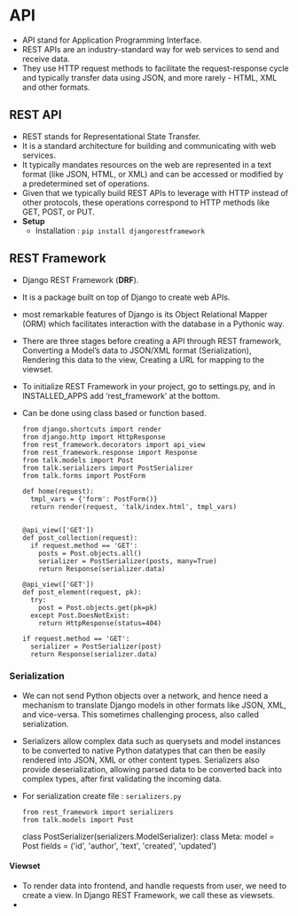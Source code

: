 # API
- API stand for Application Programming Interface.  
- REST APIs are an industry-standard way for web services to send and receive data.  
- They use HTTP request methods to facilitate the request-response cycle and typically transfer data using JSON, and more rarely - HTML, XML and other formats.  

## REST API
- REST stands for Representational State Transfer.  
- It is a standard architecture for building and communicating with web services.  
- It typically mandates resources on the web are represented in a text format (like JSON, HTML, or XML) and can be accessed or modified by a predetermined set of operations.  
- Given that we typically build REST APIs to leverage with HTTP instead of other protocols, these operations correspond to HTTP methods like GET, POST, or PUT.  
- **Setup**
  - Installation : ```pip install djangorestframework```

## REST Framework
- Django REST Framework (**DRF**).
- It is a package built on top of Django to create web APIs.  
- most remarkable features of Django is its Object Relational Mapper (ORM) which facilitates interaction with the database in a Pythonic way.  
- There are three stages before creating a API through REST framework, Converting a Model’s data to JSON/XML format (Serialization), Rendering this data to the view, Creating a URL for mapping to the viewset.  
- To initialize REST Framework in your project, go to settings.py, and in INSTALLED_APPS add ‘rest_framework’ at the bottom.  
- Can be done using class based or function based.  

      from django.shortcuts import render
      from django.http import HttpResponse
      from rest_framework.decorators import api_view
      from rest_framework.response import Response
      from talk.models import Post
      from talk.serializers import PostSerializer
      from talk.forms import PostForm

      def home(request):
        tmpl_vars = {'form': PostForm()}
        return render(request, 'talk/index.html', tmpl_vars)


      @api_view(['GET'])
      def post_collection(request):
        if request.method == 'GET':
          posts = Post.objects.all()
          serializer = PostSerializer(posts, many=True)
          return Response(serializer.data)

      @api_view(['GET'])
      def post_element(request, pk):
        try:
          post = Post.objects.get(pk=pk)
        except Post.DoesNotExist:
          return HttpResponse(status=404)

      if request.method == 'GET':
        serializer = PostSerializer(post)
        return Response(serializer.data)

### Serialization
- We can not send Python objects over a network, and hence need a mechanism to translate Django models in other formats like JSON, XML, and vice-versa. This sometimes challenging process, also called serialization.  
- Serializers allow complex data such as querysets and model instances to be converted to native Python datatypes that can then be easily rendered into JSON, XML or other content types. Serializers also provide deserialization, allowing parsed data to be converted back into complex types, after first validating the incoming data.  
- For serialization create file : ```serializers.py```  


      from rest_framework import serializers
      from talk.models import Post
    class PostSerializer(serializers.ModelSerializer):
      class Meta:
        model = Post
        fields = ('id', 'author', 'text', 'created', 'updated')  

#### Viewset
- To render data into frontend, and handle requests from user, we need to create a view. In Django REST Framework, we call these as viewsets.  
- 
